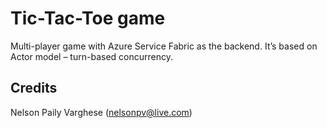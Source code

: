 # Tic-Tac-Toe game
Multi-player game with Azure Service Fabric as the backend. It’s based on Actor model – turn-based concurrency.

## Credits
Nelson Paily Varghese (nelsonpv@live.com)

